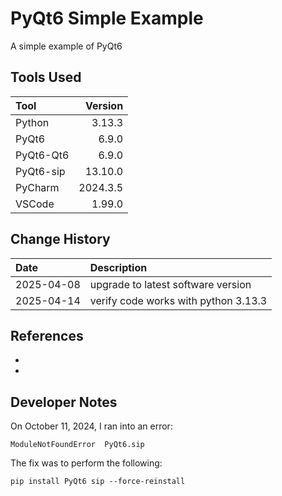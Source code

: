 # PyQt6 Simple Example

A simple example of PyQt6

## Tools Used

| Tool      |  Version |
|:----------|---------:|
| Python    |   3.13.3 |
| PyQt6     |    6.9.0 |
| PyQt6-Qt6 |    6.9.0 |
| PyQt6-sip |  13.10.0 |
| PyCharm   | 2024.3.5 |
| VSCode    |   1.99.0 |

## Change History

| Date       | Description                          |
|:-----------|:-------------------------------------|
| 2025-04-08 | upgrade to latest software version   |
| 2025-04-14 | verify code works with python 3.13.3 |

## References
* []()
* 
## Developer Notes
On October 11, 2024, I ran into an error:
```text
ModuleNotFoundError  PyQt6.sip
```
The fix was to perform the following:
```text
pip install PyQt6 sip --force-reinstall
```